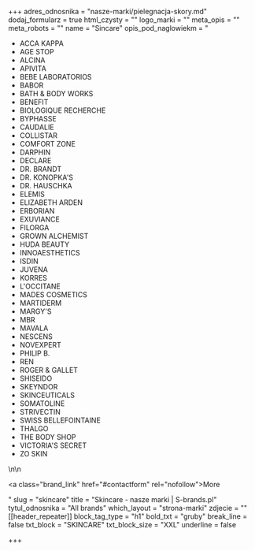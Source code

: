 +++
adres_odnosnika = "nasze-marki/pielegnacja-skory.md"
dodaj_formularz = true
html_czysty = ""
logo_marki = ""
meta_opis = ""
meta_robots = ""
name = "Sincare"
opis_pod_naglowiekm = "<ul><li>ACCA KAPPA</li><li>AGE STOP</li><li>ALCINA</li><li>APIVITA</li><li>BEBE LABORATORIOS</li><li>BABOR</li><li>BATH & BODY WORKS</li><li>BENEFIT</li><li>BIOLOGIQUE RECHERCHE</li><li>BYPHASSE</li><li>CAUDALIE</li><li>COLLISTAR</li><li>COMFORT ZONE</li><li>DARPHIN</li><li>DECLARE</li><li>DR. BRANDT</li><li>DR. KONOPKA'S</li><li>DR. HAUSCHKA</li><li>ELEMIS</li><li>ELIZABETH ARDEN</li><li>ERBORIAN</li><li>EXUVIANCE</li><li>FILORGA</li><li>GROWN ALCHEMIST</li><li>HUDA BEAUTY</li><li>INNOAESTHETICS</li><li>ISDIN</li><li>JUVENA</li><li>KORRES</li><li>L'OCCITANE</li><li>MADES COSMETICS</li><li>MARTIDERM</li><li>MARGY'S</li><li>MBR</li><li>MAVALA</li><li>NESCENS</li><li>NOVEXPERT</li><li>PHILIP B.</li><li>REN</li><li>ROGER & GALLET</li><li>SHISEIDO</li><li>SKEYNDOR</li><li>SKINCEUTICALS</li><li>SOMATOLINE</li><li>STRIVECTIN</li><li>SWISS BELLEFOINTAINE</li><li>THALGO</li><li>THE BODY SHOP</li><li>VICTORIA'S SECRET</li><li>ZO SKIN</li></ul>\n\n    <p><a class=\"brand_link\" href=\"#contactform\" rel=\"nofollow\">More</a></p>"
slug = "skincare"
title = "Skincare - nasze marki | S-brands.pl"
tytul_odnosnika = "All brands"
which_layout = "strona-marki"
zdjecie = ""
[[header_repeater]]
block_tag_type = "h1"
bold_txt = "gruby"
break_line = false
txt_block = "SKINCARE"
txt_block_size = "XXL"
underline = false

+++
